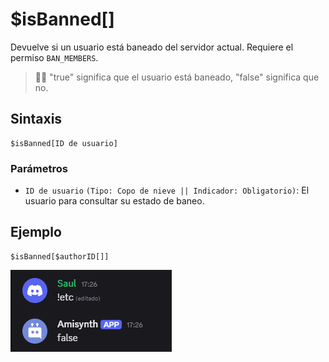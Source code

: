 # $isBanned[]

Devuelve si un usuario está baneado del servidor actual. Requiere el permiso `BAN_MEMBERS`.

> 🧙‍♂️ "true" significa que el usuario está baneado, "false" significa que no.

## Sintaxis
```
$isBanned[ID de usuario]
```

### Parámetros
- `ID de usuario` `(Tipo: Copo de nieve || Indicador: Obligatorio)`: El usuario para consultar su estado de baneo.

## Ejemplo
```
$isBanned[$authorID[]]
```
![alt text](image-131.png)